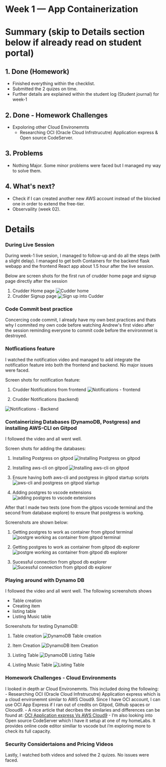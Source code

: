 # Week 1 — App Containerization

# Summary (skip to Details section below if already read on student portal)

## 1. Done (Homework)
- Finished everything within the checklist. 
- Submitted the 2 quizes on time. 
- Further details are explained within the student log (Student journal) for week-1

## 2. Done - Homework Challenges
- Expoloring other Cloud Environemnts
    - Researching OCI (Oracle Cloud Infrstrucutre) Application express & Open source CodeServer.

## 3. Problems
- Nothing Major. Some minor problems were faced but I managed my way to solve them.

## 4. What's next?
- Check if I can created another new AWS account instead of the blocked one in order to extend the free-tier. 
- Observaility (week 02).


# Details



### During Live Session

During week-1 live sesion, I managed to follow-up and do all the steps (with a slight delay). I managed to get both Containers for the backend flask webapp and the frontend React app about 1.5 hour after the live session.

Below are screen shots for the first run of crudder home page and signup page directly after the session
1. Crudder Home page ![Cudder home](week-01/crudder-home.png)
2. Crudder Signup page ![Sign up into Cudder](week-01/crudder-signup.png)


### Code Commit best practice

Concercing code commit, I already have my own best practices and thats why I commited my own code before watching Andrew's first video after the session reminding everyone to commit code before the environmnet is destroyed.


### Notfications feature
I watched the notification video and managed to add integrate the notification feature into both the frontend and backend. No major issues were faced.

Screen shots for notification feature:

1. Crudder Notifications from frontend
![Notifications - frontend](week-01/crudder-notifications-from-frontend.png)

2. Crudder Notifications (backend)

![Notifications - Backend](week-01/crudder-notifications-backend.png)



### Containerizing Databases (DynamoDB, Postgress) and installing AWS-CLI  on Gitpod

I followed the video and all went well.


Screen shots for adding the databases:

1. Installing Postgress on gitpod 
![Installing Postgress on gitpod](week-01/installing-postgress-on-gitpod.png)

2. Installing aws-cli on gitpod 
![Installing aws-cli on gitpod](week-01/installing-aws-cli-on-gitpod.png)



3. Ensure having both aws-cli and postgress in gitpod startup scripts 
![aws-cli and postgress on gitpod startup](week-01/having-both-aws-cli-and-postgress-in-gitpod-startup-scripts.png)


4. Adding postgres to vscode extensions 
![adding postgres to vscode extensions](week-01/adding-postgres-to-vscode-extensions.png)


After that I made two tests (one from the gitpos vscode terminal and the second from database explore) to ensure that postgress is working.

Screenshots are shown below:

1. Getting postgres to work as container from gitpod terminal ![postgre working as container from gitpod terminal](week-01/getting-postgres-to-work-as-container-from-gitpod-terminal.png)

2. Getting postgres to work as container from gitpod db explorer![postgre working as container from gitpod db explorer](week-01/testing-postgres-db-connection-from-db-explorer.png)

3. Sucessful connection from gitpod db explorer![Sucessful connection from gitpod db explorer](week-01/successful-postgres-connection-from-db-explorer.png)


### Playing around with Dynamo DB

I followed the video and all went well. The following screenshots shows 
- Table creation
- Creating item
- listing table
- Listing Music table



Screenshots for testing DynamoDB:

1. Table creation ![DynamoDB Table creation](week-01/dynamodb-testing-table-creation.png)


2. Item Creation ![DynamoDB Item Creation](week-01/dynamodb-testing-create-item.png)


3. Listing Table ![DynamoDB Listing Table](week-01/dynamodb-testing-list-table.png)


4. Listing Music Table ![Listing Table](week-01/dynamodb-testing-list-music-table.png)



### Homework Challenges - Cloud Environments


I looked in depth ar Cloud Environemnts. This included doing the following:
    - Researching OCI (Oracle Cloud Infrstrucutre) Application express which is a cloud environemnt similar to AWS Cloud9. Since I have OCI account, I can use OCI App Express if I ran out of credits on Gitpod, Github spaces or Clooud9.
    - A nice article that decribes the similaries and differences can be found at: [OCI Application express Vs AWS Cloud9](https://comparisons.financesonline.com/oracle-application-express-vs-aws-cloud9)
    - I’m also looking into Open source CodeServer which I have it setup at one of my homeLabs. It provides online code editor similiar to vscode but i’m exploring more to check its full capacity.



### Security Considertaions and Pricing Videos

Lastly, I watched both videos and solved the 2 quizes. No issues were faced.


